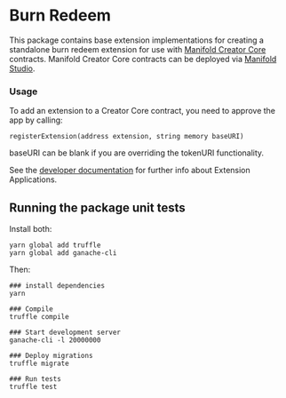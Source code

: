 # Burn Redeem

This package contains base extension implementations for creating a standalone burn redeem extension for use with [Manifold Creator Core](https://github.com/manifoldxyz/creator-core-solidity) contracts. Manifold Creator Core contracts can be deployed via [Manifold Studio](https://studo.manifold.xyz).

### Usage
To add an extension to a Creator Core contract, you need to approve the app by calling:

```
registerExtension(address extension, string memory baseURI)
```

baseURI can be blank if you are overriding the tokenURI functionality.

See the [developer documentation](https://docs.manifold.xyz/v/manifold-for-developers/manifold-creator-architecture/contracts/extensions) for further info about Extension Applications.


## Running the package unit tests

Install both:
```
yarn global add truffle
yarn global add ganache-cli
```

Then:
```
### install dependencies
yarn

### Compile
truffle compile

### Start development server
ganache-cli -l 20000000

### Deploy migrations
truffle migrate

### Run tests
truffle test
```
